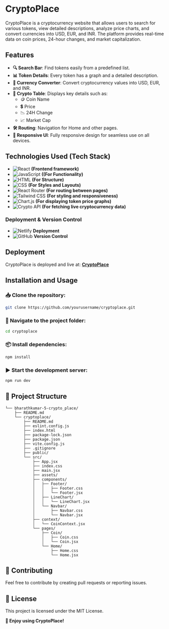# CryptoPlace

CryptoPlace is a cryptocurrency website that allows users to search for various tokens, view detailed descriptions, analyze price charts, and convert currencies into USD, EUR, and INR. The platform provides real-time data on coin prices, 24-hour changes, and market capitalization.

## Features
- **🔍 Search Bar**: Find tokens easily from a predefined list.
- **📊 Token Details**: Every token has a graph and a detailed description.
- **💱 Currency Converter**: Convert cryptocurrency values into USD, EUR, and INR.
- **📄 Crypto Table**: Displays key details such as:
  - 🪙 Coin Name
  - 💲 Price
  - 📉 24H Change
  - 📈 Market Cap
- **🛠 Routing**: Navigation for Home and other pages.
- **📱 Responsive UI**: Fully responsive design for seamless use on all devices.

## Technologies Used (Tech Stack)
- ![React](https://img.shields.io/badge/React-20232A?style=for-the-badge&logo=react&logoColor=61DAFB)  **(Frontend framework)**
- ![JavaScript](https://img.shields.io/badge/JavaScript-F7DF1E?style=for-the-badge&logo=javascript&logoColor=black) **((For Functionality)**
- ![HTML](https://img.shields.io/badge/HTML5-E34F26?style=for-the-badge&logo=html5&logoColor=white) **(For Structure)**
- ![CSS](https://img.shields.io/badge/CSS3-1572B6?style=for-the-badge&logo=css3&logoColor=white) **(For Styles and Layouts)**
- ![React Router](https://img.shields.io/badge/React_Router-CA4245?style=for-the-badge&logo=react-router&logoColor=white) **(For routing between pages)**
- ![Tailwind CSS](https://img.shields.io/badge/Tailwind_CSS-38B2AC?style=for-the-badge&logo=tailwind-css&logoColor=white)  **(For styling and responsiveness)**
- ![Chart.js](https://img.shields.io/badge/Chart.js-FF6384?style=for-the-badge&logo=chartdotjs&logoColor=white) **(For displaying token price graphs)**
- ![Crypto API](https://img.shields.io/badge/API-Crypto%20Data-blue?style=for-the-badge)  **(For fetching live cryptocurrency data)**

### Deployment & Version Control
- ![Netlify](https://img.shields.io/badge/Netlify-00C7B7?style=for-the-badge&logo=netlify&logoColor=white) **Deployment**
- ![GitHub](https://img.shields.io/badge/GitHub-181717?style=for-the-badge&logo=github&logoColor=white) **Version Control**

## Deployment
CryptoPlace is deployed and live at: **[CryptoPlace](#)**

## Installation and Usage
### 📥 Clone the repository:
```sh
git clone https://github.com/yourusername/cryptoplace.git
```

### 📂 Navigate to the project folder:
```sh
cd cryptoplace
```

### 📦 Install dependencies:
```sh
npm install
```

### ▶ Start the development server:
```sh
npm run dev
```

## 📁 Project Structure
```
└── bharathkumar-5-crypto_place/
    ├── README.md
    └── cryptoplace/
        ├── README.md
        ├── eslint.config.js
        ├── index.html
        ├── package-lock.json
        ├── package.json
        ├── vite.config.js
        ├── .gitignore
        ├── public/
        └── src/
            ├── App.jsx
            ├── index.css
            ├── main.jsx
            ├── assets/
            ├── components/
            │   ├── Footer/
            │   │   ├── Footer.css
            │   │   └── Footer.jsx
            │   ├── LineChart/
            │   │   └── LineChart.jsx
            │   └── Navbar/
            │       ├── Navbar.css
            │       └── Navbar.jsx
            ├── context/
            │   └── CoinContext.jsx
            └── pages/
                ├── Coin/
                │   ├── Coin.css
                │   └── Coin.jsx
                └── Home/
                    ├── Home.css
                    └── Home.jsx
```

## 🤝 Contributing
Feel free to contribute by creating pull requests or reporting issues.

## 📜 License
This project is licensed under the MIT License.

**🚀 Enjoy using CryptoPlace!**
